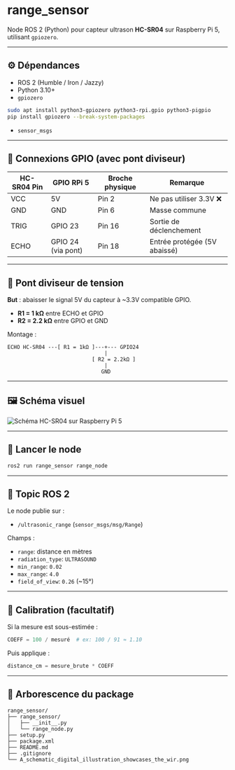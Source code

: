 # range_sensor

Node ROS 2 (Python) pour capteur ultrason **HC-SR04** sur Raspberry Pi 5, utilisant `gpiozero`.

---

## ⚙️ Dépendances

- ROS 2 (Humble / Iron / Jazzy)
- Python 3.10+
- `gpiozero`

```bash
sudo apt install python3-gpiozero python3-rpi.gpio python3-pigpio
pip install gpiozero --break-system-packages
```

- `sensor_msgs`

---

## 🔌 Connexions GPIO (avec pont diviseur)

| HC-SR04 Pin | GPIO RPi 5     | Broche physique | Remarque                        |
|-------------|----------------|------------------|----------------------------------|
| VCC         | 5V             | Pin 2            | Ne pas utiliser 3.3V ❌          |
| GND         | GND            | Pin 6            | Masse commune                    |
| TRIG        | GPIO 23        | Pin 16           | Sortie de déclenchement          |
| ECHO        | GPIO 24 (via pont) | Pin 18       | Entrée protégée (5V abaissé)     |

---

## 🧰 Pont diviseur de tension

**But** : abaisser le signal 5V du capteur à ~3.3V compatible GPIO.

- **R1 = 1 kΩ** entre ECHO et GPIO
- **R2 = 2.2 kΩ** entre GPIO et GND

Montage :
```
ECHO HC-SR04 ---[ R1 = 1kΩ ]---+--- GPIO24
                               |
                           [ R2 = 2.2kΩ ]
                               |
                              GND
```

---

## 🖼️ Schéma visuel

![Schéma HC-SR04 sur Raspberry Pi 5](./A_schematic_digital_illustration_showcases_the_wir.png)

---

## 🚀 Lancer le node

```bash
ros2 run range_sensor range_node
```

---

## 📡 Topic ROS 2

Le node publie sur :

- `/ultrasonic_range` (`sensor_msgs/msg/Range`)

Champs :

- `range`: distance en mètres
- `radiation_type`: `ULTRASOUND`
- `min_range`: `0.02`
- `max_range`: `4.0`
- `field_of_view`: `0.26` (~15°)

---

## 🧪 Calibration (facultatif)

Si la mesure est sous-estimée :

```python
COEFF = 100 / mesuré  # ex: 100 / 91 ≈ 1.10
```

Puis applique :

```python
distance_cm = mesure_brute * COEFF
```

---

## 📁 Arborescence du package

```
range_sensor/
├── range_sensor/
│   ├── __init__.py
│   └── range_node.py
├── setup.py
├── package.xml
├── README.md
├── .gitignore
└── A_schematic_digital_illustration_showcases_the_wir.png
```
